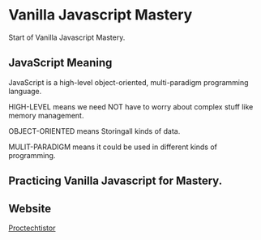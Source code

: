 # Vanilla Javascript Mastery

Start of Vanilla Javascript Mastery.

## JavaScript Meaning

JavaScript is a high-level object-oriented, multi-paradigm programming language.

HIGH-LEVEL means we need NOT have to worry about complex stuff like memory management.

OBJECT-ORIENTED means Storingall kinds of data.

MULIT-PARADIGM means it could be used in different kinds of programming.

## Practicing Vanilla Javascript for Mastery.

## Website

[Proctechtistor](https://www.protechtistor.com/)
